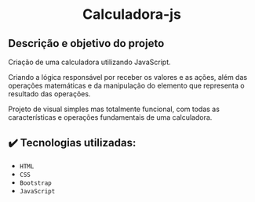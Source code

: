 <h1 align="center">Calculadora-js</h1>

## Descrição e objetivo do projeto

Criação de uma calculadora utilizando JavaScript.

Criando a lógica responsável por receber os valores e as ações, além das operações matemáticas e da manipulação do elemento que representa o resultado das operações.

Projeto de visual simples mas totalmente funcional, com todas as características e operações fundamentais de uma calculadora.

## :heavy_check_mark: Tecnologias utilizadas:

- `HTML`
- `CSS`
- `Bootstrap`
- `JavaScript`
